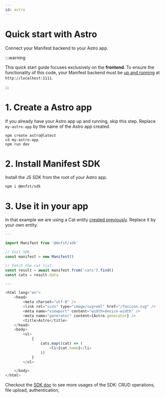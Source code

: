 ```yaml
---
id: astro
---
```


# Quick start with Astro

Connect your Manifest backend to your Astro app.

:::warning

This quick start guide focuses exclusively on the **frontend**. To ensure the functionality of this code, your Manifest backend must be [up and running](./introduction.md#install-manifest) at `http://localhost:1111`.

:::

# 1. Create a Astro app

If you already have your Astro app up and running, skip this step. Replace `my-astro-app` by the name of the Astro app created.

```
npm create astro@latest
cd my-astro-app
npm run dev
```

# 2. Install Manifest SDK

Install the JS SDK from the root of your Astro app.

```
npm i @mnfst/sdk
```

# 3. Use it in your app

In that example we are using a Cat entity [created previously](entities.md). Replace it by your own entity.

```js
---

import Manifest from '@mnfst/sdk'

// Init SDK.
const manifest = new Manifest()

// Fetch the cat list.
const result = await manifest.from('cats').find()
const cats = result.data

---

<html lang="en">
	<head>
		<meta charset="utf-8" />
		<link rel="icon" type="image/svg+xml" href="/favicon.svg" />
		<meta name="viewport" content="width=device-width" />
		<meta name="generator" content={Astro.generator} />
		<title>Astro</title>
	</head>
	<body>
		<ul>
			{
				cats.map((cat) => (
					<li>{cat.name}</li>
				))
			}
		</ul>

	</body>
</html>
```

Checkout the [SDK doc](./crud.md#using-the-javascript-sdk) to see more usages of the SDK: CRUD operations, file upload, authentication,
